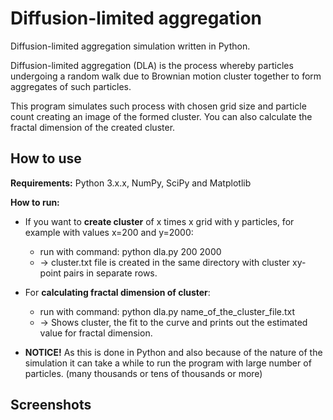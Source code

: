 # Diffusion-limited aggregation

Diffusion-limited aggregation simulation written in Python.

Diffusion-limited aggregation (DLA) is the process whereby particles undergoing a random walk due to Brownian motion cluster together to form aggregates of such particles.

This program simulates such process with chosen grid size and particle count creating an image of the formed cluster. You can also calculate the fractal dimension of the created cluster.

## How to use

**Requirements:** Python 3.x.x, NumPy, SciPy and Matplotlib

**How to run:**
- If you want to **create cluster** of x times x grid with y particles, for example with values x=200 and y=2000: 
  - run with command: python dla.py 200 2000
  - -> cluster.txt file is created in the same directory with cluster xy-point pairs in separate rows.
- For **calculating fractal dimension of cluster**:
  - run with command: python dla.py name_of_the_cluster_file.txt
  - -> Shows cluster, the fit to the curve and prints out the estimated value for fractal dimension.

- **NOTICE!** As this is done in Python and also because of the nature of the simulation it can take a while to run the program with large number of particles. (many thousands or tens of thousands or more)

## Screenshots

